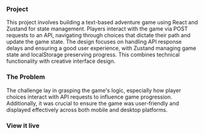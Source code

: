 ### Project

This project involves building a text-based adventure game using React and Zustand for state management. Players interact with the game via POST requests to an API, navigating through choices that dictate their path and update the game state. The design focuses on handling API response delays and ensuring a good user experience, with Zustand managing game state and localStorage preserving progress. This combines technical functionality with creative interface design.

### The Problem

The challenge lay in grasping the game's logic, especially how player choices interact with API requests to influence game progression. Additionally, it was crucial to ensure the game was user-friendly and displayed effectively across both mobile and desktop platforms.

### View it live

